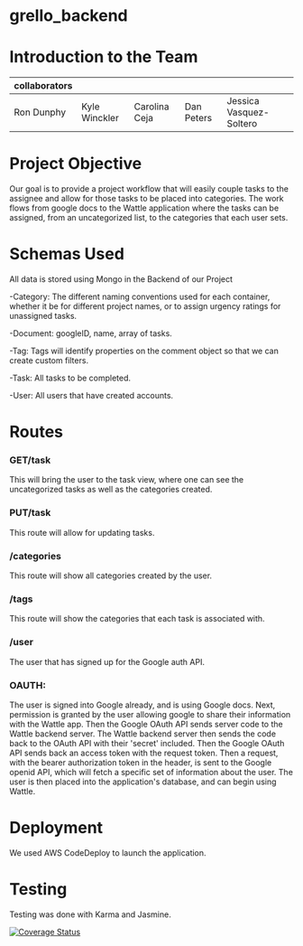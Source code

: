 
# grello_backend


# Introduction to the Team

| collaborators |               |               |            |                         |
|---------------|---------------|---------------|------------|-------------------------|
| Ron Dunphy    | Kyle Winckler | Carolina Ceja | Dan Peters | Jessica Vasquez-Soltero |

# Project Objective

Our goal is to provide a project workflow that will easily couple tasks to the assignee and allow for those tasks to be placed into categories.  The work flows from google docs to the Wattle application where the tasks can be assigned, from an uncategorized list, to the categories that each user sets.

# Schemas Used

All data is stored using Mongo in the Backend of our Project

-Category: The different naming conventions used for each container, whether it be
 for different project names, or to assign urgency ratings for unassigned tasks.

-Document: googleID, name, array of tasks.

-Tag: Tags will identify properties on the comment object so that we can create custom filters.

-Task: All tasks to be completed.

-User: All users that have created accounts.

# Routes

 ### GET/task

 This will bring the user to the task view, where one can see the uncategorized tasks as well as the categories created.

 ### PUT/task

 This route will allow for updating tasks.

 ### /categories

 This route will show all categories created by the user.

 ### /tags

 This route will show the categories that each task is associated with.  

 ### /user

 The user that has signed up for the Google auth API.

 ### OAUTH:
 The user is signed into Google already, and is using Google docs.  Next, permission is granted by the user allowing google to share their information with the Wattle app.  Then the Google OAuth API sends server code to the Wattle backend server.  The Wattle backend server then sends the code back to the OAuth API with their 'secret' included.  Then the Google OAuth API sends back an access token with the request token. Then a request, with the bearer authorization token in the header, is sent to the Google openid API, which will fetch a specific set of information about the user.  The user is then placed into the application's database, and can begin using Wattle.

# Deployment

We used AWS CodeDeploy to launch the application.

# Testing

Testing was done with Karma and Jasmine.

[![Coverage Status](https://coveralls.io/repos/github/grello-project/grello-backend/badge.svg?branch=staging)](https://coveralls.io/github/grello-project/grello-backend?branch=staging)

